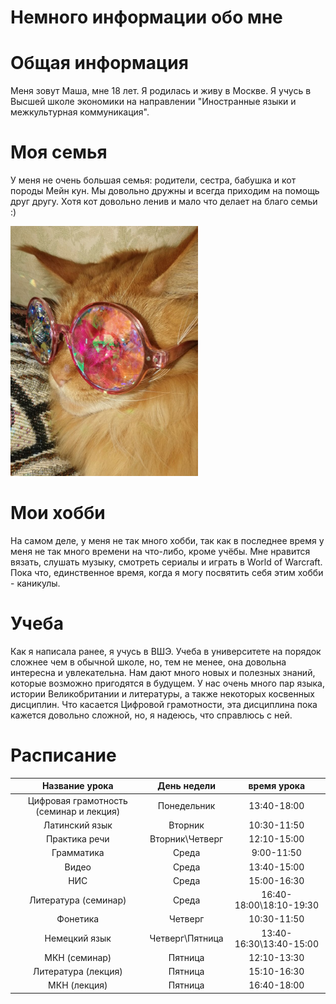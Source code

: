 # Немного информации обо мне
# Общая информация
Меня зовут Маша, мне 18 лет. Я родилась и живу в Москве. Я учусь в Высшей школе экономики на направлении "Иностранные языки и межкультурная коммуникация".
# Моя семья
У меня не очень большая семья: родители, сестра, бабушка и кот породы Мейн кун. Мы довольно дружны и всегда приходим на помощь друг другу. Хотя кот довольно ленив и мало что делает на благо семьи :)

<p>
  <img src="https://raw.githubusercontent.com/Melfrasa/hw1/master/1516446800293.JPEG" width="300" />
</p>

# Мои хобби
На самом деле, у меня не так много хобби, так как в последнее время у меня не так много времени на что-либо, кроме учёбы. Мне нравится вязать, слушать музыку, смотреть сериалы и играть в World of Warcraft. Пока что, единственное время, когда я могу посвятить себя этим хобби - каникулы.
# Учеба
Как я написала ранее, я учусь в ВШЭ. Учеба в университете на порядок сложнее чем в обычной школе, но, тем не менее, она довольна интересна и увлекательна. Нам дают много новых и полезных знаний, которые возможно пригодятся в будущем. У нас очень много пар языка, истории Великобритании и литературы, а также некоторых косвенных дисциплин. Что касается Цифровой грамотности, эта дисциплина пока кажется довольно сложной, но, я надеюсь, что справлюсь с ней.
# Расписание
Название урока|День недели|время урока
:---:|:---:|:---:
Цифровая грамотность (семинар и лекция)|Понедельник|13:40-18:00
Латинский язык|Вторник|10:30-11:50
Практика речи|Вторник\Четверг|12:10-15:00
Грамматика|Среда|9:00-11:50
Видео|Среда|13:40-15:00
НИС|Среда|15:00-16:30
Литература (семинар)|Среда|16:40-18:00\18:10-19:30
Фонетика|Четверг|10:30-11:50
Немецкий язык|Четверг\Пятница|13:40-16:30\13:40-15:00
МКН (семинар)|Пятница|12:10-13:30
Литература (лекция)|Пятница|15:10-16:30
МКН (лекция)|Пятница|16:40-18:00
